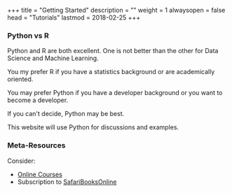 +++
title = "Getting Started"
description = ""
weight = 1
alwaysopen = false
head = "<label>Tutorials</label>"
lastmod = 2018-02-25
+++

### Python vs R

Python and R are both excellent. One is not better than the other for Data Science and Machine Learning.

You my prefer R if you have a statistics background or are academically oriented. 

You may prefer Python if you have a developer background or you want to become a developer.

If you can't decide, Python may be best. 

This website will use Python for discussions and examples.

### Meta-Resources

Consider:

- [Online Courses](/reviews)
- Subscription to [SafariBooksOnline](https://www.safaribooksonline.com/)